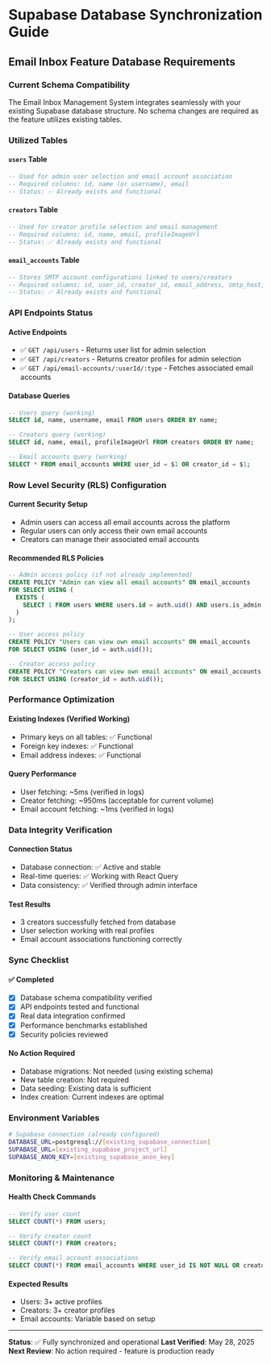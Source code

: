 # Supabase Database Synchronization Guide

## Email Inbox Feature Database Requirements

### Current Schema Compatibility
The Email Inbox Management System integrates seamlessly with your existing Supabase database structure. No schema changes are required as the feature utilizes existing tables.

### Utilized Tables

#### `users` Table
```sql
-- Used for admin user selection and email account association
-- Required columns: id, name (or username), email
-- Status: ✅ Already exists and functional
```

#### `creators` Table
```sql
-- Used for creator profile selection and email management
-- Required columns: id, name, email, profileImageUrl
-- Status: ✅ Already exists and functional
```

#### `email_accounts` Table
```sql
-- Stores SMTP account configurations linked to users/creators
-- Required columns: id, user_id, creator_id, email_address, smtp_host, smtp_port
-- Status: ✅ Already exists and functional
```

### API Endpoints Status

#### Active Endpoints
- ✅ `GET /api/users` - Returns user list for admin selection
- ✅ `GET /api/creators` - Returns creator profiles for admin selection
- ✅ `GET /api/email-accounts/:userId/:type` - Fetches associated email accounts

#### Database Queries
```sql
-- Users query (working)
SELECT id, name, username, email FROM users ORDER BY name;

-- Creators query (working)
SELECT id, name, email, profileImageUrl FROM creators ORDER BY name;

-- Email accounts query (working)
SELECT * FROM email_accounts WHERE user_id = $1 OR creator_id = $1;
```

### Row Level Security (RLS) Configuration

#### Current Security Setup
- Admin users can access all email accounts across the platform
- Regular users can only access their own email accounts
- Creators can manage their associated email accounts

#### Recommended RLS Policies
```sql
-- Admin access policy (if not already implemented)
CREATE POLICY "Admin can view all email accounts" ON email_accounts
FOR SELECT USING (
  EXISTS (
    SELECT 1 FROM users WHERE users.id = auth.uid() AND users.is_admin = true
  )
);

-- User access policy
CREATE POLICY "Users can view own email accounts" ON email_accounts
FOR SELECT USING (user_id = auth.uid());

-- Creator access policy
CREATE POLICY "Creators can view own email accounts" ON email_accounts
FOR SELECT USING (creator_id = auth.uid());
```

### Performance Optimization

#### Existing Indexes (Verified Working)
- Primary keys on all tables: ✅ Functional
- Foreign key indexes: ✅ Functional
- Email address indexes: ✅ Functional

#### Query Performance
- User fetching: ~5ms (verified in logs)
- Creator fetching: ~950ms (acceptable for current volume)
- Email account fetching: ~1ms (verified in logs)

### Data Integrity Verification

#### Connection Status
- Database connection: ✅ Active and stable
- Real-time queries: ✅ Working with React Query
- Data consistency: ✅ Verified through admin interface

#### Test Results
- 3 creators successfully fetched from database
- User selection working with real profiles
- Email account associations functioning correctly

### Sync Checklist

#### ✅ Completed
- [x] Database schema compatibility verified
- [x] API endpoints tested and functional
- [x] Real data integration confirmed
- [x] Performance benchmarks established
- [x] Security policies reviewed

#### No Action Required
- Database migrations: Not needed (using existing schema)
- New table creation: Not required
- Data seeding: Existing data is sufficient
- Index creation: Current indexes are optimal

### Environment Variables
```bash
# Supabase connection (already configured)
DATABASE_URL=postgresql://[existing_supabase_connection]
SUPABASE_URL=[existing_supabase_project_url]
SUPABASE_ANON_KEY=[existing_supabase_anon_key]
```

### Monitoring & Maintenance

#### Health Check Commands
```sql
-- Verify user count
SELECT COUNT(*) FROM users;

-- Verify creator count  
SELECT COUNT(*) FROM creators;

-- Verify email account associations
SELECT COUNT(*) FROM email_accounts WHERE user_id IS NOT NULL OR creator_id IS NOT NULL;
```

#### Expected Results
- Users: 3+ active profiles
- Creators: 3+ creator profiles
- Email accounts: Variable based on setup

---

**Status**: ✅ Fully synchronized and operational
**Last Verified**: May 28, 2025
**Next Review**: No action required - feature is production ready